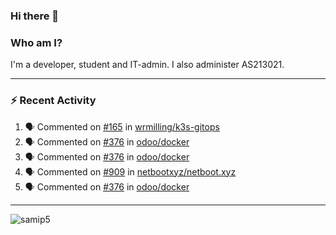 ### Hi there 👋

### Who am I?
I'm a developer, student and IT-admin. I also administer AS213021.

---
### :zap: Recent Activity
<!--START_SECTION:activity-->
1. 🗣 Commented on [#165](https://github.com/wrmilling/k3s-gitops/issues/165) in [wrmilling/k3s-gitops](https://github.com/wrmilling/k3s-gitops)
2. 🗣 Commented on [#376](https://github.com/odoo/docker/issues/376) in [odoo/docker](https://github.com/odoo/docker)
3. 🗣 Commented on [#376](https://github.com/odoo/docker/issues/376) in [odoo/docker](https://github.com/odoo/docker)
4. 🗣 Commented on [#909](https://github.com/netbootxyz/netboot.xyz/issues/909) in [netbootxyz/netboot.xyz](https://github.com/netbootxyz/netboot.xyz)
5. 🗣 Commented on [#376](https://github.com/odoo/docker/issues/376) in [odoo/docker](https://github.com/odoo/docker)
<!--END_SECTION:activity-->
---

<img align="center" src="https://github-readme-stats.vercel.app/api?username=samip5&show_icons=true" alt="samip5" />
